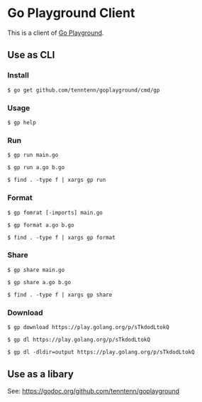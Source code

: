 # Go Playground Client

This is a client of [Go Playground](https://play.golang.org).

## Use as CLI

### Install

```
$ go get github.com/tenntenn/goplayground/cmd/gp
```

### Usage

```
$ gp help
```

### Run

```
$ gp run main.go
```

```
$ gp run a.go b.go
```

```
$ find . -type f | xargs gp run
```

### Format

```
$ gp fomrat [-imports] main.go
```

```
$ gp format a.go b.go
```

```
$ find . -type f | xargs gp format
```

### Share

```
$ gp share main.go
```

```
$ gp share a.go b.go
```

```
$ find . -type f | xargs gp share
```

### Download

```
$ gp download https://play.golang.org/p/sTkdodLtokQ
```

```
$ gp dl https://play.golang.org/p/sTkdodLtokQ
```

```
$ gp dl -dldir=output https://play.golang.org/p/sTkdodLtokQ
```

## Use as a libary

See: https://godoc.org/github.com/tenntenn/goplayground
